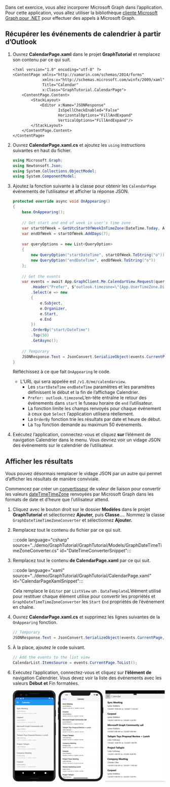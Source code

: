 <!-- markdownlint-disable MD002 MD041 -->

Dans cet exercice, vous allez incorporer Microsoft Graph dans l’application. Pour cette application, vous allez utiliser la bibliothèque [cliente Microsoft Graph pour .NET](https://github.com/microsoftgraph/msgraph-sdk-dotnet) pour effectuer des appels à Microsoft Graph.

## <a name="get-calendar-events-from-outlook"></a>Récupérer les événements de calendrier à partir d’Outlook

1. Ouvrez **CalendarPage.xaml** dans le projet **GraphTutorial** et remplacez son contenu par ce qui suit.

    ```xaml
    <?xml version="1.0" encoding="utf-8" ?>
    <ContentPage xmlns="http://xamarin.com/schemas/2014/forms"
                 xmlns:x="http://schemas.microsoft.com/winfx/2009/xaml"
                 Title="Calendar"
                 x:Class="GraphTutorial.CalendarPage">
        <ContentPage.Content>
            <StackLayout>
                <Editor x:Name="JSONResponse"
                        IsSpellCheckEnabled="False"
                        HorizontalOptions="FillAndExpand"
                        VerticalOptions="FillAndExpand"/>
            </StackLayout>
        </ContentPage.Content>
    </ContentPage>
    ```

1. Ouvrez **CalendarPage.xaml.cs** et ajoutez les `using` instructions suivantes en haut du fichier.

    ```csharp
    using Microsoft.Graph;
    using Newtonsoft.Json;
    using System.Collections.ObjectModel;
    using System.ComponentModel;
    ```

1. Ajoutez la fonction suivante à la classe pour obtenir les `CalendarPage` événements de l’utilisateur et afficher la réponse JSON.

    ```csharp
    protected override async void OnAppearing()
    {
        base.OnAppearing();

        // Get start and end of week in user's time zone
        var startOfWeek = GetUtcStartOfWeekInTimeZone(DateTime.Today, App.UserTimeZone);
        var endOfWeek = startOfWeek.AddDays(7);

        var queryOptions = new List<QueryOption>
        {
            new QueryOption("startDateTime", startOfWeek.ToString("o")),
            new QueryOption("endDateTime", endOfWeek.ToString("o"))
        };

        // Get the events
        var events = await App.GraphClient.Me.CalendarView.Request(queryOptions)
            .Header("Prefer", $"outlook.timezone=\"{App.UserTimeZone.DisplayName}\"")
            .Select(e => new
            {
                e.Subject,
                e.Organizer,
                e.Start,
                e.End
            })
            .OrderBy("start/DateTime")
            .Top(50)
            .GetAsync();

        // Temporary
        JSONResponse.Text = JsonConvert.SerializeObject(events.CurrentPage, Formatting.Indented);
    }
    ```

    Réfléchissez à ce que fait `OnAppearing` le code.

    - L’URL qui sera appelée est `/v1.0/me/calendarview`.
        - Les `startDateTime` `endDateTime` paramètres et les paramètres définissent le début et la fin de l’affichage Calendrier.
        - `Prefer: outlook.timezone`L’en-tête entraîne le retour des événements dans `start` le fuseau horaire de `end` l’utilisateur.
        - La fonction limite les champs renvoyés pour chaque événement à ceux que `Select` l’application utilisera réellement.
        - La `OrderBy` fonction trie les résultats par date et heure de début.
        - La `Top` fonction demande au maximum 50 événements.

1. Exécutez l’application, connectez-vous et cliquez **sur** l’élément de navigation Calendrier dans le menu. Vous devriez voir un vidage JSON des événements sur le calendrier de l’utilisateur.

## <a name="display-the-results"></a>Afficher les résultats

Vous pouvez désormais remplacer le vidage JSON par un autre qui permet d’afficher les résultats de manière conviviale.

Commencez par créer un [convertisseur](/xamarin/xamarin-forms/xaml/xaml-basics/data-binding-basics#binding-value-converters) de valeur de liaison pour convertir les valeurs [dateTimeTimeZone](/graph/api/resources/datetimetimezone?view=graph-rest-1.0) renvoyées par Microsoft Graph dans les formats de date et d’heure que l’utilisateur attend.

1. Cliquez avec le bouton droit sur le dossier **Modèles** dans le projet **GraphTutorial** et sélectionnez **Ajouter,** puis **Classe...**. Nommez la classe `GraphDateTimeTimeZoneConverter` et sélectionnez **Ajouter.**

1. Remplacez tout le contenu du fichier par ce qui suit.

    :::code language="csharp" source="../demo/GraphTutorial/GraphTutorial/Models/GraphDateTimeTimeZoneConverter.cs" id="DateTimeConverterSnippet":::

1. Remplacez tout le contenu **de CalendarPage.xaml** par ce qui suit.

    :::code language="xaml" source="../demo/GraphTutorial/GraphTutorial/CalendarPage.xaml" id="CalendarPageXamlSnippet":::

    Cela remplace le `Editor` par `ListView` un . `DataTemplate`L’élément utilisé pour restituer chaque élément utilise pour convertir les propriétés et `GraphDateTimeTimeZoneConverter` les `Start` `End` propriétés de l’événement en chaîne.

1. Ouvrez **CalendarPage.xaml.cs** et supprimez les lignes suivantes de la `OnAppearing` fonction.

    ```csharp
    // Temporary
    JSONResponse.Text = JsonConvert.SerializeObject(events.CurrentPage, Formatting.Indented);
    ```

1. À la place, ajoutez le code suivant.

    ```csharp
    // Add the events to the list view
    CalendarList.ItemsSource = events.CurrentPage.ToList();
    ```

1. Exécutez l’application, connectez-vous et cliquez sur **l’élément de** navigation Calendrier. Vous devez voir la liste des événements avec les valeurs **Début** **et** Fin formatées.

    ![Capture d’écran du tableau des événements](./images/calendar-page.png)
